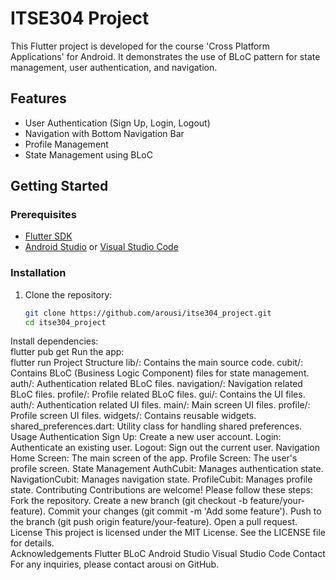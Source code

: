 # ITSE304 Project

This Flutter project is developed for the course 'Cross Platform Applications' for Android. It demonstrates the use of BLoC pattern for state management, user authentication, and navigation.

## Features

- User Authentication (Sign Up, Login, Logout)
- Navigation with Bottom Navigation Bar
- Profile Management
- State Management using BLoC

## Getting Started

### Prerequisites

- [Flutter SDK](https://flutter.dev/docs/get-started/install)
- [Android Studio](https://developer.android.com/studio) or [Visual Studio Code](https://code.visualstudio.com/)

### Installation

1. Clone the repository:
   ```sh
   git clone https://github.com/arousi/itse304_project.git
   cd itse304_project

Install dependencies:  
flutter pub get
Run the app:  
flutter run
Project Structure
lib/: Contains the main source code.
cubit/: Contains BLoC (Business Logic Component) files for state management.
auth/: Authentication related BLoC files.
navigation/: Navigation related BLoC files.
profile/: Profile related BLoC files.
gui/: Contains the UI files.
auth/: Authentication related UI files.
main/: Main screen UI files.
profile/: Profile screen UI files.
widgets/: Contains reusable widgets.
shared_preferences.dart: Utility class for handling shared preferences.
Usage
Authentication
Sign Up: Create a new user account.
Login: Authenticate an existing user.
Logout: Sign out the current user.
Navigation
Home Screen: The main screen of the app.
Profile Screen: The user's profile screen.
State Management
AuthCubit: Manages authentication state.
NavigationCubit: Manages navigation state.
ProfileCubit: Manages profile state.
Contributing
Contributions are welcome! Please follow these steps:  
Fork the repository.
Create a new branch (git checkout -b feature/your-feature).
Commit your changes (git commit -m 'Add some feature').
Push to the branch (git push origin feature/your-feature).
Open a pull request.
License
This project is licensed under the MIT License. See the LICENSE file for details.  
Acknowledgements
Flutter
BLoC
Android Studio
Visual Studio Code
Contact
For any inquiries, please contact arousi on GitHub.